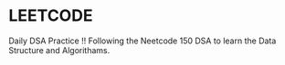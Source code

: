 # LEETCODE
Daily DSA Practice !!
Following the Neetcode 150 DSA to learn the Data Structure and Algorithams.

